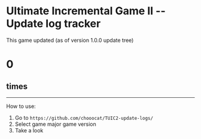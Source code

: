 # Ultimate Incremental Game II -- Update log tracker
This game updated (as of version 1.0.0 update tree)
# 0
## times

---------------------------------
How to use:
1. Go to `https://github.com/chooocat/TUIC2-update-logs/`
2. Select game major game version
3. Take a look
